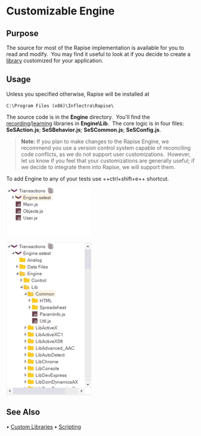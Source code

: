 # Customizable Engine

## Purpose

The source for most of the Rapise implementation is available for you to read and modify.  You may find it useful to look at if you decide to create a [library](custom_libraries.md) customized for your application.

## Usage

Unless you specified otherwise, Rapise will be installed at

    C:\Program Files (x86)\Inflectra\Rapise\

The source code is in the **Engine** directory.  You'll find the [recording](recording.md)/[learning](object_learning.md) libraries in **Engine\\Lib**.  The core logic is in four files: **SeSAction.js**; **SeSBehavior.js**; **SeSCommon.js**; **SeSConfig.js**.

> **Note:** If you plan to make changes to the Rapise Engine, we recommend you use a version control system capable of reconciling code conflicts, as we do not support user customizations.  However, let us know if you feel that your customizations are generally useful; if we decide to integrate them into Rapise, we will support them.

To add Engine to any of your tests use ++ctrl+shift+e++ shortcut.

![engine collapsed](./img/customizable_engine_collapsed.png)

![engine expanded](./img/customizable_engine_expanded.png)

## See Also

•   [Custom Libraries](custom_libraries.md)
•   [Scripting](scripting.md)
